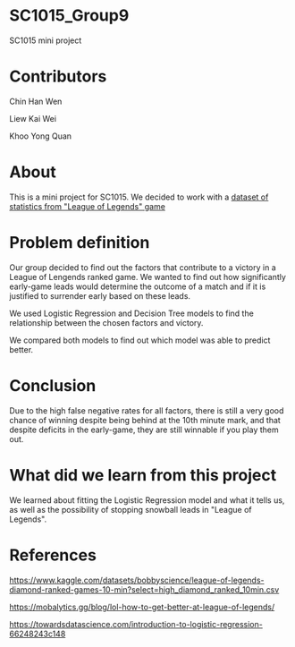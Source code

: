 # SC1015_Group9
SC1015 mini project
# Contributors
Chin Han Wen

Liew Kai Wei

Khoo Yong Quan
# About 
This is a mini project for SC1015. We decided to work with a [dataset of statistics from "League of Legends" game](https://www.kaggle.com/datasets/bobbyscience/league-of-legends-diamond-ranked-games-10-min?select=high_diamond_ranked_10min.csv)
# Problem definition
Our group decided to find out the factors that contribute to a victory in a League of Lengends ranked game.
We wanted to find out how significantly early-game leads would determine the outcome of a match and if it is justified to surrender early based on these leads.

We used Logistic Regression and Decision Tree models to find the relationship between the chosen factors and victory.

We compared both models to find out which model was able to predict better.
# Conclusion
Due to the high false negative rates for all factors, there is still a very good chance of winning despite being behind at the 10th minute mark, and that despite deficits in the early-game, they are still winnable if you play them out.
# What did we learn from this project
We learned about fitting the Logistic Regression model and what it tells us, as well as the possibility of stopping snowball leads in "League of Legends".
# References
https://www.kaggle.com/datasets/bobbyscience/league-of-legends-diamond-ranked-games-10-min?select=high_diamond_ranked_10min.csv

https://mobalytics.gg/blog/lol-how-to-get-better-at-league-of-legends/

https://towardsdatascience.com/introduction-to-logistic-regression-66248243c148
